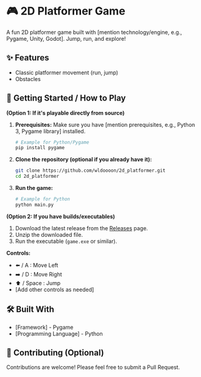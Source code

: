 # 🎮 2D Platformer Game 

A fun 2D platformer game built with [mention technology/engine, e.g., Pygame, Unity, Godot]. Jump, run, and explore!

## ✨ Features

*   Classic platformer movement (run, jump)
*   Obstacles


## 🚀 Getting Started / How to Play

**(Option 1: If it's playable directly from source)**

1.  **Prerequisites:** Make sure you have [mention prerequisites, e.g., Python 3, Pygame library] installed.
    ```bash
    # Example for Python/Pygame
    pip install pygame
    ```
2.  **Clone the repository (optional if you already have it):**
    ```bash
    git clone https://github.com/wldoooon/2d_platformer.git
    cd 2d_platformer
    ```
3.  **Run the game:**
    ```bash
    # Example for Python
    python main.py
    ```

**(Option 2: If you have builds/executables)**

1.  Download the latest release from the [Releases](https://github.com/wldoooon/2d_platformer/releases) page.
2.  Unzip the downloaded file.
3.  Run the executable (`game.exe` or similar).

**Controls:**
*   ⬅️ / A : Move Left
*   ➡️ / D : Move Right
*   ⬆️ / Space : Jump
*   [Add other controls as needed]

## 🛠️ Built With

*   [Framework] - Pygame
*   [Programming Language] - Python


## 🤝 Contributing (Optional)

Contributions are welcome! Please feel free to submit a Pull Request.

